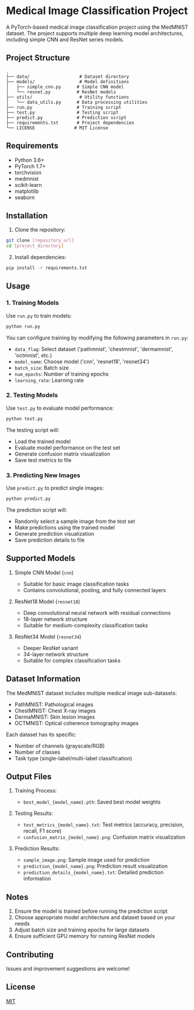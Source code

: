# Medical Image Classification Project

A PyTorch-based medical image classification project using the MedMNIST dataset. The project supports multiple deep learning model architectures, including simple CNN and ResNet series models.

## Project Structure

```
.
├── data/                   # Dataset directory
├── models/                 # Model definitions
│   ├── simple_cnn.py      # Simple CNN model
│   └── resnet.py          # ResNet models
├── utils/                  # Utility functions
│   └── data_utils.py      # Data processing utilities
├── run.py                 # Training script
├── test.py                # Testing script
├── predict.py             # Prediction script
├── requirements.txt       # Project dependencies
└── LICENSE               # MIT License
```

## Requirements

- Python 3.6+
- PyTorch 1.7+
- torchvision
- medmnist
- scikit-learn
- matplotlib
- seaborn

## Installation

1. Clone the repository:
```bash
git clone [repository_url]
cd [project_directory]
```

2. Install dependencies:
```bash
pip install -r requirements.txt
```

## Usage

### 1. Training Models

Use `run.py` to train models:

```bash
python run.py
```

You can configure training by modifying the following parameters in `run.py`:
- `data_flag`: Select dataset ('pathmnist', 'chestmnist', 'dermamnist', 'octmnist', etc.)
- `model_name`: Choose model ('cnn', 'resnet18', 'resnet34')
- `batch_size`: Batch size
- `num_epochs`: Number of training epochs
- `learning_rate`: Learning rate

### 2. Testing Models

Use `test.py` to evaluate model performance:

```bash
python test.py
```

The testing script will:
- Load the trained model
- Evaluate model performance on the test set
- Generate confusion matrix visualization
- Save test metrics to file

### 3. Predicting New Images

Use `predict.py` to predict single images:

```bash
python predict.py
```

The prediction script will:
- Randomly select a sample image from the test set
- Make predictions using the trained model
- Generate prediction visualization
- Save prediction details to file

## Supported Models

1. Simple CNN Model (`cnn`)
   - Suitable for basic image classification tasks
   - Contains convolutional, pooling, and fully connected layers

2. ResNet18 Model (`resnet18`)
   - Deep convolutional neural network with residual connections
   - 18-layer network structure
   - Suitable for medium-complexity classification tasks

3. ResNet34 Model (`resnet34`)
   - Deeper ResNet variant
   - 34-layer network structure
   - Suitable for complex classification tasks

## Dataset Information

The MedMNIST dataset includes multiple medical image sub-datasets:
- PathMNIST: Pathological images
- ChestMNIST: Chest X-ray images
- DermaMNIST: Skin lesion images
- OCTMNIST: Optical coherence tomography images

Each dataset has its specific:
- Number of channels (grayscale/RGB)
- Number of classes
- Task type (single-label/multi-label classification)

## Output Files

1. Training Process:
   - `best_model_{model_name}.pth`: Saved best model weights

2. Testing Results:
   - `test_metrics_{model_name}.txt`: Test metrics (accuracy, precision, recall, F1 score)
   - `confusion_matrix_{model_name}.png`: Confusion matrix visualization

3. Prediction Results:
   - `sample_image.png`: Sample image used for prediction
   - `prediction_{model_name}.png`: Prediction result visualization
   - `prediction_details_{model_name}.txt`: Detailed prediction information

## Notes

1. Ensure the model is trained before running the prediction script
2. Choose appropriate model architecture and dataset based on your needs
3. Adjust batch size and training epochs for large datasets
4. Ensure sufficient GPU memory for running ResNet models

## Contributing

Issues and improvement suggestions are welcome!

## License

[MIT](LICENSE)